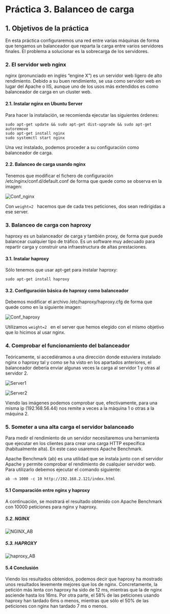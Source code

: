 # Práctica 3. Balanceo de carga

## 1. Objetivos de la práctica

En esta práctica configuraremos una red entre varias máquinas de forma que
tengamos un balanceador que reparta la carga entre varios servidores finales.
El problema a solucionar es la sobrecarga de los servidores.

### 2. El servidor web nginx
nginx (pronunciado en inglés “engine X”) es un servidor web ligero de alto rendimiento. Debido a su buen rendimiento, se usa como servidor web en lugar del Apache o IIS, aunque uno de los usos más extendidos es como balanceador de carga en un cluster web.

#### 2.1. Instalar nginx en Ubuntu Server

Para hacer la instalación, se recomienda ejecutar las siguientes
órdenes:
```
sudo apt-get update && sudo apt-get dist-upgrade && sudo apt-get autoremove
sudo apt-get install nginx
sudo systemctl start nginx
```
Una vez instalado, podemos proceder a su configuración como balanceador de carga.

#### 2.2. Balanceo de carga usando nginx
Tenemos que modificar el fichero de configuración /etc/nginx/conf.d/default.conf de forma que quede como se observa en la imagen:

![Conf_nginx](./Images/nginx_default_conf.PNG)

Con ``` weight=2  ``` hacemos que de cada tres peticiones, dos sean redirigidas a ese server.

### 3. Balanceo de carga con haproxy
haproxy es un balanceador de carga y también proxy, de forma que puede balancear cualquier tipo de tráfico.
Es un software muy adecuado para repartir carga y construir una infraestructura de altas prestaciones.

#### 3.1. Instalar haproxy
Sólo tenemos que usar apt-get para instalar haproxy:
```
sudo apt-get install haproxy
```

#### 3.2. Configuración básica de haproxy como balanceador
Debemos modificar el archivo /etc/haproxy/haproxy.cfg de forma que quede como en la siguiente imagen:

![Conf_haproxy](./Images/haproxy_cfg.PNG)

Utilizamos ``` weight=2  ``` en el server que hemos elegido con el mismo objetivo que lo hicimos al usar nginx.

### 4. Comprobar el funcionamiento del balanceador
Teóricamente, si accediéramos a una dirección donde estuviera instalado nginx o haproxy tal y como se ha visto en los apartados anteriores, el balanceador debería enviar algunas veces la carga al servidor 1 y otras al servidor 2.

![Server1](./Images/nginx_maquina_1.PNG)

![Server2](./Images/nginx_maquina_2.PNG)

Viendo las imágenes podemos comprobar que, efectivamente, para una misma ip (192.168.56.44) nos remite a veces a la máquina 1 o otras a la máquina 2.

### 5. Someter a una alta carga el servidor balanceado
Para medir el rendimiento de un servidor necesitaremos una herramienta que ejecutar en los clientes para crear una carga HTTP específica (habitualmente alta). En este caso usaremos Apache Benchmark.

Apache Benchmark (ab) es una utilidad que se instala junto
con el servidor Apache y permite comprobar el rendimiento de cualquier servidor web.
Para utilizarlo debemos ejecutar el comando siguiente:
```
ab -n 1000 -c 10 http://192.168.2.121/index.html
```

#### 5.1 Comparación entre nginx y haproxy

A continuación, se mostrará el resultado obtenido con Apache Benchmark con 10000 peticiones para nginx y haproxy.

##### 5.2. NGINX

![NGINX_AB](./Images/apache_benchmark_nginx.PNG)

##### 5.3. HAPROXY

![haproxy_AB](./Images/apache_benchmark_haproxy.PNG)

#### 5.4 Conclusión

Viendo los resultados obtenidos, podemos decir que haproxy ha mostrado unos resultados levemente mejores que los de nginx. Concretamente, la petición más lenta con haproxy ha sido de 12 ms, mientras que la de nginx asciende hasta los 16ms. Por otra parte, el 58% de las peticiones usando haproxy han tardado 6ms o menos, mientras que sólo el 50% de las peticiones con nginx han tardado 7 ms o menos.
